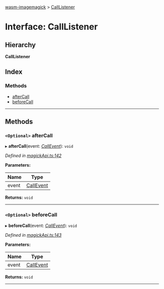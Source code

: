 [wasm-imagemagick](../README.md) > [CallListener](../interfaces/calllistener.md)

# Interface: CallListener

## Hierarchy

**CallListener**

## Index

### Methods

* [afterCall](calllistener.md#aftercall)
* [beforeCall](calllistener.md#beforecall)

---

## Methods

<a id="aftercall"></a>

### `<Optional>` afterCall

▸ **afterCall**(event: *[CallEvent](callevent.md)*): `void`

*Defined in [magickApi.ts:142](https://github.com/KnicKnic/WASM-ImageMagick/blob/940c9be/src/magickApi.ts#L142)*

**Parameters:**

| Name | Type |
| ------ | ------ |
| event | [CallEvent](callevent.md) |

**Returns:** `void`

___
<a id="beforecall"></a>

### `<Optional>` beforeCall

▸ **beforeCall**(event: *[CallEvent](callevent.md)*): `void`

*Defined in [magickApi.ts:143](https://github.com/KnicKnic/WASM-ImageMagick/blob/940c9be/src/magickApi.ts#L143)*

**Parameters:**

| Name | Type |
| ------ | ------ |
| event | [CallEvent](callevent.md) |

**Returns:** `void`

___

